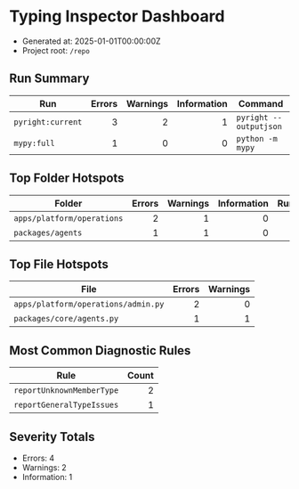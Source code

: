# Typing Inspector Dashboard

- Generated at: 2025-01-01T00:00:00Z
- Project root: `/repo`

## Run Summary

| Run | Errors | Warnings | Information | Command |
| --- | ---: | ---: | ---: | --- |
| `pyright:current` | 3 | 2 | 1 | `pyright --outputjson` |
| `mypy:full` | 1 | 0 | 0 | `python -m mypy` |

## Top Folder Hotspots

| Folder | Errors | Warnings | Information | Runs |
| --- | ---: | ---: | ---: | ---: |
| `apps/platform/operations` | 2 | 1 | 0 | 2 |
| `packages/agents` | 1 | 1 | 0 | 1 |

## Top File Hotspots

| File | Errors | Warnings |
| --- | ---: | ---: |
| `apps/platform/operations/admin.py` | 2 | 0 |
| `packages/core/agents.py` | 1 | 1 |

## Most Common Diagnostic Rules

| Rule | Count |
| --- | ---: |
| `reportUnknownMemberType` | 2 |
| `reportGeneralTypeIssues` | 1 |

## Severity Totals

- Errors: 4
- Warnings: 2
- Information: 1
